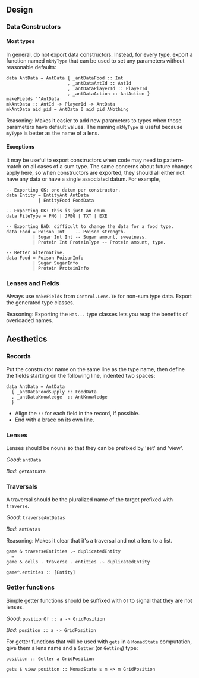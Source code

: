 ## Design

### Data Constructors

#### Most types

In general, do not export data constructors. Instead, for every type, export a
function named `mkMyType` that can be used to set any parameters without
reasonable defaults:

```
data AntData = AntData { _antDataFood :: Int
                       , _antDataAntId :: AntId
                       , _antDataPlayerId :: PlayerId
                       , _antDataAction :: AntAction }
makeFields ''AntData
mkAntData :: AntId -> PlayerId -> AntData
mkAntData aid pid = AntData 0 aid pid ANothing
```

Reasoning: Makes it easier to add new parameters to types when those parameters
have default values. The naming `mkMyType` is useful because `myType` is better
as the name of a lens.

#### Exceptions

It may be useful to export constructors when code may need to pattern-match on
all cases of a sum type. The same concerns about future changes apply here, so
when constructors are exported, they should all either not have any data or
have a single associated datum. For example,
```
-- Exporting OK: one datum per constructor.
data Entity = EntityAnt AntData
            | EntityFood FoodData

-- Exporting OK: this is just an enum.
data FileType = PNG | JPEG | TXT | EXE

-- Exporting BAD: difficult to change the data for a food type.
data Food = Poison Int    -- Poison strength.
          | Sugar Int Int -- Sugar amount, sweetness.
          | Protein Int ProteinType -- Protein amount, type.

-- Better alternative.
data Food = Poison PoisonInfo
          | Sugar SugarInfo
          | Protein ProteinInfo
```

### Lenses and Fields

Always use `makeFields` from `Control.Lens.TH` for non-sum type data. Export
the generated type classes.

Reasoning: Exporting the `Has...` type classes lets you reap the benefits of
overloaded names.

## Aesthetics

### Records

Put the constructor name on the same line as the type name, then define
the fields starting on the following line, indented two spaces:

```
data AntData = AntData
  { _antDataFoodSupply :: FoodData
  , _antDataKnowledge  :: AntKnowledge
  }
```

- Align the `::` for each field in the record, if possible.
- End with a brace on its own line.

### Lenses

Lenses should be nouns so that they can be prefixed by 'set' and 'view'.

*Good*: `antData`

*Bad*: `getAntData`

### Traversals

A traversal should be the pluralized name of the target prefixed with
`traverse`.

*Good*: `traverseAntDatas`

*Bad*: `antDatas`

Reasoning: Makes it clear that it's a traversal and not a lens to a list.

```
game & traverseEntities .~ duplicatedEntity
  =
game & cells . traverse . entities .~ duplicatedEntity

game^.entities :: [Entity]
```

### Getter functions

Simple getter functions should be suffixed with `Of` to signal that they are
not lenses.

*Good*: `positionOf :: a -> GridPosition`

*Bad*: `position :: a -> GridPosition`

For getter functions that will be used with `gets` in a `MonadState`
computation, give them a lens name and a `Getter` (or `Getting`) type:

```
position :: Getter a GridPosition

gets $ view position :: MonadState s m => m GridPosition
```
